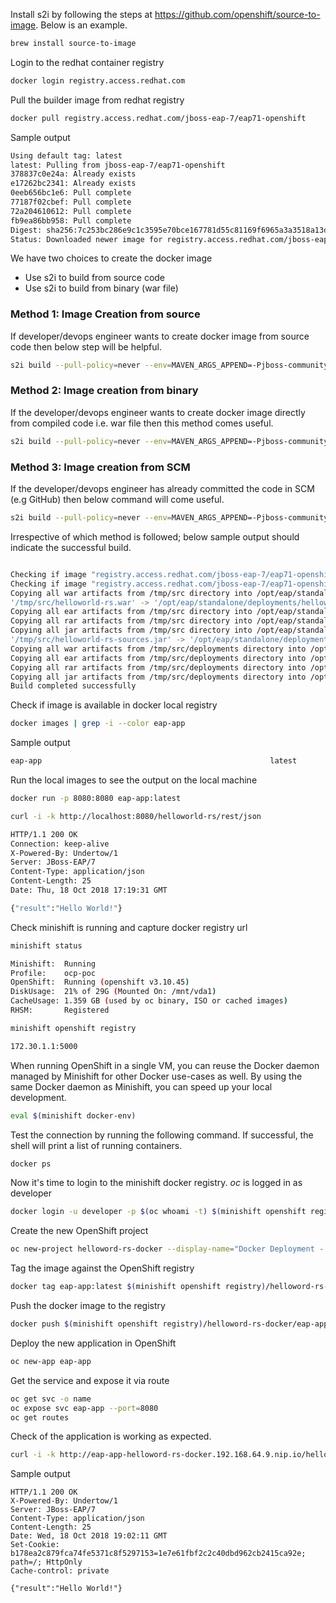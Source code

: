 
Install s2i by following the steps at https://github.com/openshift/source-to-image. Below is an example. 

```sh
brew install source-to-image
```

Login to the redhat container registry

```sh
docker login registry.access.redhat.com
```

Pull the builder image from redhat registry 

```sh
docker pull registry.access.redhat.com/jboss-eap-7/eap71-openshift
```
Sample output

```sh
Using default tag: latest
latest: Pulling from jboss-eap-7/eap71-openshift
378837c0e24a: Already exists
e17262bc2341: Already exists
0eeb656bc1e6: Pull complete
77187f02cbef: Pull complete
72a204610612: Pull complete
fb9ea86bb958: Pull complete
Digest: sha256:7c253bc286e9c1c3595e70bce167781d55c81169f6965a3a3518a13d90d3eb07
Status: Downloaded newer image for registry.access.redhat.com/jboss-eap-7/eap71-openshift:latest
```

We have two choices to create the docker image

*   Use s2i to build from source code
*   Use s2i to build from binary (war file)

### Method 1: Image Creation from source
If developer/devops engineer wants to create docker image from source code then below step will be helpful. 

```sh
s2i build --pull-policy=never --env=MAVEN_ARGS_APPEND=-Pjboss-community-repository . registry.access.redhat.com/jboss-eap-7/eap71-openshift eap-app
```
 
### Method 2: Image creation from binary
If the developer/devops engineer wants to create docker image directly from compiled code i.e. war file then this method comes useful.

```sh
s2i build --pull-policy=never --env=MAVEN_ARGS_APPEND=-Pjboss-community-repository target registry.access.redhat.com/jboss-eap-7/eap71-openshift eap-app
```

### Method 3: Image creation from SCM
If the developer/devops engineer has already committed the code in SCM (e.g GitHub) then below command will come useful.  

```sh
s2i build --pull-policy=never --env=MAVEN_ARGS_APPEND=-Pjboss-community-repository --context-dir=helloworld-rs https://github.com/rajiv-ranjan/ocp-playtime registry.access.redhat.com/jboss-eap-7/eap71-openshift eap-app
```

Irrespective of which method is followed; below sample output should indicate the successful build.

```sh

Checking if image "registry.access.redhat.com/jboss-eap-7/eap71-openshift" is available locally ...
Checking if image "registry.access.redhat.com/jboss-eap-7/eap71-openshift" is available locally ...
Copying all war artifacts from /tmp/src directory into /opt/eap/standalone/deployments for later deployment...
'/tmp/src/helloworld-rs.war' -> '/opt/eap/standalone/deployments/helloworld-rs.war'
Copying all ear artifacts from /tmp/src directory into /opt/eap/standalone/deployments for later deployment...
Copying all rar artifacts from /tmp/src directory into /opt/eap/standalone/deployments for later deployment...
Copying all jar artifacts from /tmp/src directory into /opt/eap/standalone/deployments for later deployment...
'/tmp/src/helloworld-rs-sources.jar' -> '/opt/eap/standalone/deployments/helloworld-rs-sources.jar'
Copying all war artifacts from /tmp/src/deployments directory into /opt/eap/standalone/deployments for later deployment...
Copying all ear artifacts from /tmp/src/deployments directory into /opt/eap/standalone/deployments for later deployment...
Copying all rar artifacts from /tmp/src/deployments directory into /opt/eap/standalone/deployments for later deployment...
Copying all jar artifacts from /tmp/src/deployments directory into /opt/eap/standalone/deployments for later deployment...
Build completed successfully
```

Check if image is available in docker local registry

```sh
docker images | grep -i --color eap-app
```
Sample output
 
 ```sh
eap-app                                                   latest              4fe3f82d50c9        About a minute ago   1.01GB
 ```
 
 Run the local images to see the output on the local machine

```sh
docker run -p 8080:8080 eap-app:latest
```
 
 ```sh
curl -i -k http://localhost:8080/helloworld-rs/rest/json

HTTP/1.1 200 OK
Connection: keep-alive
X-Powered-By: Undertow/1
Server: JBoss-EAP/7
Content-Type: application/json
Content-Length: 25
Date: Thu, 18 Oct 2018 17:19:31 GMT

{"result":"Hello World!"}
```

Check minishift is running and capture docker registry url

```sh
minishift status

Minishift:  Running
Profile:    ocp-poc
OpenShift:  Running (openshift v3.10.45)
DiskUsage:  21% of 29G (Mounted On: /mnt/vda1)
CacheUsage: 1.359 GB (used by oc binary, ISO or cached images)
RHSM: 	    Registered

```

```sh
minishift openshift registry

172.30.1.1:5000
```

When running OpenShift in a single VM, you can reuse the Docker daemon managed by Minishift for other Docker use-cases as well. By using the same Docker daemon as Minishift, you can speed up your local development.

```sh
eval $(minishift docker-env)
```

Test the connection by running the following command. If successful, the shell will print a list of running containers.

```sh
docker ps
```

Now it's time to login to the minishift docker registry. *oc* is logged in as developer

```sh
docker login -u developer -p $(oc whoami -t) $(minishift openshift registry)
```
Create the new OpenShift project
 
```sh
oc new-project helloword-rs-docker --display-name="Docker Deployment - Hello World Rest Api"
```
Tag the image against the OpenShift registry

```sh
docker tag eap-app:latest $(minishift openshift registry)/helloword-rs-docker/eap-app:latest
```
Push the docker image to the registry

```sh
docker push $(minishift openshift registry)/helloword-rs-docker/eap-app:latest
```

Deploy the new application in OpenShift

```sh
oc new-app eap-app
```

Get the service and expose it via route

```sh
oc get svc -o name
oc expose svc eap-app --port=8080
oc get routes
```

Check of the application is working as expected.

```sh
curl -i -k http://eap-app-helloword-rs-docker.192.168.64.9.nip.io/helloworld-rs/rest/json
```

Sample output

```http
HTTP/1.1 200 OK
X-Powered-By: Undertow/1
Server: JBoss-EAP/7
Content-Type: application/json
Content-Length: 25
Date: Wed, 18 Oct 2018 19:02:11 GMT
Set-Cookie: b178ea2c879fca74fe5371c8f5297153=1e7e61fbf2c2c40dbd962cb2415ca92e; path=/; HttpOnly
Cache-control: private

{"result":"Hello World!"}
```